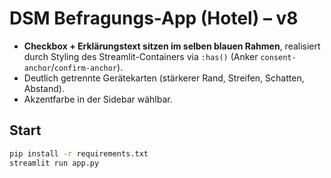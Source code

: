 # DSM Befragungs-App (Hotel) – v8

- **Checkbox + Erklärungstext sitzen im selben blauen Rahmen**, realisiert durch Styling des Streamlit-Containers via `:has()` (Anker `consent-anchor`/`confirm-anchor`).
- Deutlich getrennte Gerätekarten (stärkerer Rand, Streifen, Schatten, Abstand).
- Akzentfarbe in der Sidebar wählbar.

## Start
```bash
pip install -r requirements.txt
streamlit run app.py
```
